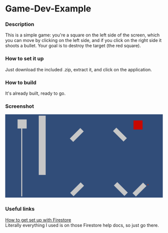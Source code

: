 # Game-Dev-Example

### Description
This is a simple game: you're a square on the left side of the screen, which you can move by clicking on the left side, and if you click on the right side it shoots a bullet. Your goal is to destroy the target (the red square).

### How to set it up
Just download the included .zip, extract it, and click on the application.

### How to build
It's already built, ready to go.

### Screenshot
![screenshot of program working](https://github.com/adamsricks/Game-Dev-Example/blob/master/program-working-gamedev.png)

### Useful links
[How to get set up with Firestore](https://firebase.google.com/docs/firestore/quickstart)  
Literally everything I used is on those Firestore help docs, so just go there.
